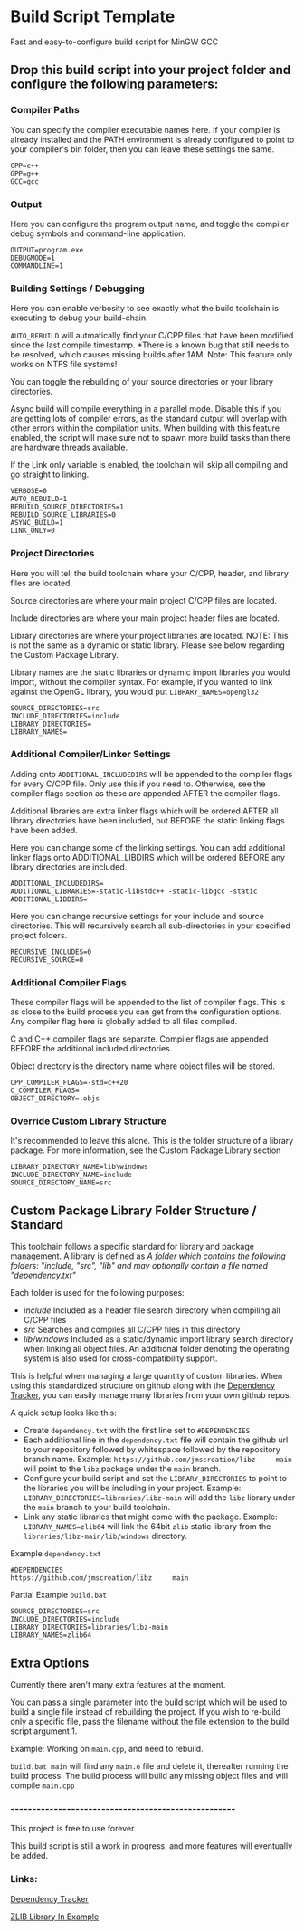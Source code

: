 # Build Script Template
Fast and easy-to-configure build script for MinGW GCC


## Drop this build script into your project folder and configure the following parameters:

### Compiler Paths
You can specify the compiler executable names here. If your compiler is already installed and the PATH environment is already configured to point to your compiler's bin folder, then you can leave these settings the same.
```
CPP=c++
GPP=g++
GCC=gcc
```

### Output
Here you can configure the program output name, and toggle the compiler debug symbols and command-line application.
```
OUTPUT=program.exe
DEBUGMODE=1
COMMANDLINE=1
```

### Building Settings / Debugging
Here you can enable verbosity to see exactly what the build toolchain is executing to debug your build-chain.

`AUTO_REBUILD` will autmatically find your C/CPP files that have been modified since the last compile timestamp. *There is a known bug that still needs to be resolved, which causes missing builds after 1AM.
Note: This feature only works on NTFS file systems!

You can toggle the rebuilding of your source directories or your library directories.

Async build will compile everything in a parallel mode. Disable this if you are getting lots of compiler errors, as the standard output will overlap with other errors within the compilation units. When building with this feature enabled, the script will make sure not to spawn more build tasks than there are hardware threads available.

If the Link only variable is enabled, the toolchain will skip all compiling and go straight to linking.

```
VERBOSE=0
AUTO_REBUILD=1
REBUILD_SOURCE_DIRECTORIES=1
REBUILD_SOURCE_LIBRARIES=0
ASYNC_BUILD=1
LINK_ONLY=0
```

### Project Directories
Here you will tell the build toolchain where your C/CPP, header, and library files are located.

Source directories are where your main project C/CPP files are located.

Include directories are where your main project header files are located.

Library directories are where your project libraries are located. NOTE: This is not the same as a dynamic or static library. Please see below regarding the Custom Package Library.

Library names are the static libraries or dynamic import libraries you would import, without the compiler syntax. For example, if you wanted to link against the OpenGL library, you would put `LIBRARY_NAMES=opengl32`

```
SOURCE_DIRECTORIES=src
INCLUDE_DIRECTORIES=include
LIBRARY_DIRECTORIES=
LIBRARY_NAMES=
```

### Additional Compiler/Linker Settings
Adding onto `ADDITIONAL_INCLUDEDIRS` will be appended to the compiler flags for every C/CPP file. Only use this if you need to. Otherwise, see the compiler flags section as these are appended AFTER the compiler flags.

Additional libraries are extra linker flags which will be ordered AFTER all library directories have been included, but BEFORE the static linking flags have been added.

Here you can change some of the linking settings. You can add additional linker flags onto ADDITIONAL_LIBDIRS which will be ordered BEFORE any library directories are included.
```
ADDITIONAL_INCLUDEDIRS=
ADDITIONAL_LIBRARIES=-static-libstdc++ -static-libgcc -static
ADDITIONAL_LIBDIRS=
```

Here you can change recursive settings for your include and source directories. This will recursively search all sub-directories in your specified project folders.
```
RECURSIVE_INCLUDES=0
RECURSIVE_SOURCE=0
```

### Additional Compiler Flags
These compiler flags will be appended to the list of compiler flags. This is as close to the build process you can get from the configuration options. Any compiler flag here is globally added to all files compiled.

C and C++ compiler flags are separate. Compiler flags are appended BEFORE the additional included directories.

Object directory is the directory name where object files will be stored.

```
CPP_COMPILER_FLAGS=-std=c++20
C_COMPILER_FLAGS=
OBJECT_DIRECTORY=.objs
```

### Override Custom Library Structure
It's recommended to leave this alone. This is the folder structure of a library package. For more information, see the Custom Package Library section
```
LIBRARY_DIRECTORY_NAME=lib\windows
INCLUDE_DIRECTORY_NAME=include
SOURCE_DIRECTORY_NAME=src
```


## Custom Package Library Folder Structure / Standard

This toolchain follows a specific standard for library and package management.
A library is defined as *A folder which contains the following folders: "include, "src", "lib" and may optionally contain a file named "dependency.txt"*

Each folder is used for the following purposes:
- _include_ Included as a header file search directory when compiling all C/CPP files
- _src_ Searches and compiles all C/CPP files in this directory
- _lib/windows_ Included as a static/dynamic import library search directory when linking all object files. An additional folder denoting the operating system is also used for cross-compatibility support.


This is helpful when managing a large quantity of custom libraries. When using this standardized structure on github along with the [Dependency Tracker](https://github.com/jmscreation/dependency-tracker), you can easily manage many libraries from your own github repos.

A quick setup looks like this:

- Create `dependency.txt` with the first line set to `#DEPENDENCIES`
- Each additional line in the `dependency.txt` file will contain the github url to your repository followed by whitespace followed by the repository branch name. Example: `https://github.com/jmscreation/libz		main` will point to the `libz` package under the `main` branch.
- Configure your build script and set the `LIBRARY_DIRECTORIES` to point to the libraries you will be including in your project. Example: `LIBRARY_DIRECTORIES=libraries/libz-main` will add the `libz` library under the `main` branch to your build toolchain.
- Link any static libraries that might come with the package. Example: `LIBRARY_NAMES=zlib64` will link the 64bit `zlib` static library from the `libraries/libz-main/lib/windows` directory.

Example `dependency.txt`
```
#DEPENDENCIES
https://github.com/jmscreation/libz		main
```
Partial Example `build.bat`
```
SOURCE_DIRECTORIES=src
INCLUDE_DIRECTORIES=include
LIBRARY_DIRECTORIES=libraries/libz-main
LIBRARY_NAMES=zlib64
```

## Extra Options

Currently there aren't many extra features at the moment.

You can pass a single parameter into the build script which will be used to build a single file instead of rebuilding the project.
If you wish to re-build only a specific file, pass the filename without the file extension to the build script argument 1.

Example:
Working on `main.cpp`, and need to rebuild.

`build.bat main` will find any `main.o` file and delete it, thereafter running the build process. The build process will build any missing object files and will compile `main.cpp`

### ----------------------------------------------------

This project is free to use forever.

This build script is still a work in progress, and more features will eventually be added.

### Links:

[Dependency Tracker](https://github.com/jmscreation/dependency-tracker)

[ZLIB Library In Example](https://github.com/jmscreation/libz)
